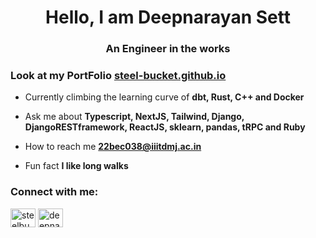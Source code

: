 <h1 align="center">Hello, I am Deepnarayan Sett</h1>
<h3 align="center">An Engineer in the works</h3>
<h3>
<strong>  Look at my PortFolio 
<a href="https://steel-bucket.github.io/" target="blank">steel-bucket.github.io</a>
</strong>  
</h3>

- Currently climbing the learning curve of **dbt, Rust, C++ and Docker**

- Ask me about **Typescript, NextJS, Tailwind, Django, DjangoRESTframework, ReactJS, sklearn, pandas, tRPC and Ruby**

- How to reach me **22bec038@iiitdmj.ac.in**

- Fun fact **I like long walks**

<h3 align="left">Connect with me:</h3>
<p align="left">
<a href="https://twitter.com/steelbucket" target="blank"><img align="center" src="https://raw.githubusercontent.com/rahuldkjain/github-profile-readme-generator/master/src/images/icons/Social/twitter.svg" alt="steelbucket" height="30" width="40" /></a>
<a href="https://linkedin.com/in/deepnarayan-sett-3a2b9b220" target="blank"><img align="center" src="https://raw.githubusercontent.com/rahuldkjain/github-profile-readme-generator/master/src/images/icons/Social/linked-in-alt.svg" alt="deepnarayan-sett-3a2b9b220" height="30" width="40" /></a>

</p>

